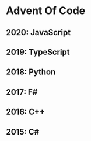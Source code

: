 # Advent Of Code

## 2020: JavaScript

## 2019: TypeScript

## 2018: Python

## 2017: F#

## 2016: C++

## 2015: C#
